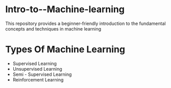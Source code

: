 # Intro-to--Machine-learning
This repository provides a beginner-friendly introduction to the fundamental concepts and techniques in machine learning

# Types Of Machine Learning
- Supervised Learning
- Unsupervised Learning
- Semi - Supervised Learning
- Reinforcement Learning